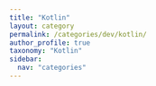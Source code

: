 ```yaml
---
title: "Kotlin"
layout: category
permalink: /categories/dev/kotlin/
author_profile: true
taxonomy: "Kotlin"
sidebar:
  nav: "categories"
---
```


